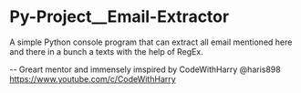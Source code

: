 # Py-Project__Email-Extractor
A simple Python console program that can extract all email mentioned here and there in a bunch a texts with the help of RegEx.

-- Greart mentor and immensely imspired by CodeWithHarry @haris898 https://www.youtube.com/c/CodeWithHarry
